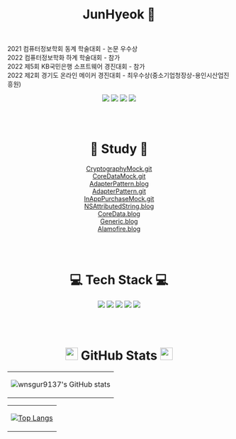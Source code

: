  <!-- <p style="font-size: 30px;" align="center">JunHyeok 🐈‍⬛ <p>  -->

 <h1 align="center"> JunHyeok 🐶‍ </h1>

<br>

<p>
	2021 컴퓨터정보학회 동계 학술대회 - 논문 우수상<br>
	2022 컴퓨터정보학화 하계 학술대회 - 참가<br>
	2022 제5회 KB국민은행 소프트웨어 경진대회 - 참가<br>
	2022 제2회 경기도 온라인 메이커 경진대회 - 최우수상(중소기업청장상-용인시산업진흥원)<br>
</p>

<p align="center">
<!-- <a href="https://wnsgur9137.github.io"><img src="https://img.shields.io/badge/Tech Vlog-222222?style=flat-square&logo=github&logoColor=white"/></a> -->
<a href="https://medium.com/@cbaddaafcbbabb"><img src="https://img.shields.io/badge/Tech Vlog-222222?style=flat-square&logo=github&logoColor=white"/></a>
<a href="https://wnsgur9137.notion.site/IOS-a307fbbee522498f875188a3c160c135"><img src="https://img.shields.io/badge/Portfolio-181A1D?style=flat-square&logo=Notion&logoColor=white"/></a>
<a href="mailto:wnsgur9137@icloud.com"><img src="https://img.shields.io/badge/Email-3693F3?style=flat-square&logo=gmail&logoColor=white"/></a>
<a href="https://hits.seeyoufarm.com"><img src="https://hits.seeyoufarm.com/api/count/incr/badge.svg?url=https%3A%2F%2Fgithub.com%2Fwnsgur9137&count_bg=%2379C83D&title_bg=%23555555&icon=github.svg&icon_color=%23E7E7E7&title=방문자+수&edge_flat=false"/></a>
</p>


<br>
<br>

<h1 align="center"> 📝 Study 📝 </h1>
<p align="center">
    <a href="https://github.com/wnsgur9137/CryptographyMock">CryptographyMock.git</a><br>
    <a href="https://github.com/wnsgur9137/CoreDataMock">CoreDataMock.git</a><br>
    <a href="https://medium.com/@cbaddaafcbbabb/swift-adapter-pattern-dabb6727013d">AdapterPattern.blog</a><br>
    <a href="https://github.com/wnsgur9137/AdapterPattern">AdapterPattern.git</a><br>
    <a href="https://github.com/wnsgur9137/InAppPurchaseMock">InAppPurchaseMock.git</a><br>
    <a href="https://medium.com/@cbaddaafcbbabb/swift-nsattributedstring-fd5ffa37359f">NSAttributedString.blog</a><br>
    <a href="https://medium.com/@cbaddaafcbbabb/swift-coredata-7b2ba1f7b836">CoreData.blog</a><br>
    <a href="https://medium.com/@cbaddaafcbbabb/swift-generic-제네릭-a333175bae2a">Generic.blog</a><br>
    <a href="https://medium.com/@cbaddaafcbbabb/swift-alamofire-84297f5830c">Alamofire.blog</a><br>
</p>

<br>
<br>

<h1 align="center"> 💻 Tech Stack 💻 </h1>
<p align="center">
    <img src="https://img.shields.io/badge/Swift-F05138?style=flat-square&logo=swift&logoColor=white"/>
	<img src="https://img.shields.io/badge/SwiftUI-0052CC?style=flat-square&logo=swift&logoColor=white"/>
	<img src="https://img.shields.io/badge/RxSwift-B7178C?style=flat-square&logo=ReactiveX&logoColor=white"/>
	<img src="https://img.shields.io/badge/Combine-0052CC?style=flat-square&logo=swift&logoColor=white"/>
    <img src="https://img.shields.io/badge/Python-3776AB?style=flat-square&logo=python&logoColor=white"/>
    <!-- <img src="https://img.shields.io/badge/Jupyter-F37626?style=flat-square&logo=jupyter&logoColor=white"/>
    <img src="https://img.shields.io/badge/Spring-6DB33F?style=flat-square&logo=spring&logoColor=white"/>
    <img src="https://img.shields.io/badge/Java-3776AB?style=flat-square&logo=java&logoColor=white"/>
    <img src="https://img.shields.io/badge/JavaScript-F7DF1E?style=flat-square&logo=javaScript&logoColor=white"/>
    <img src="https://img.shields.io/badge/Cpp-00599C?style=flat-square&logo=C&logoColor=white"/>
    <img src="https://img.shields.io/badge/HTML-E34F26?style=flat-square&logo=html5&logoColor=white"/>
    <img src="https://img.shields.io/badge/CSS-1572B6?style=flat-square&logo=css3&logoColor=white"/> -->
</p>

<br>
<br>

<h1 align="center"> 
    <img width="28px" height="28px" src="https://cdn.jsdelivr.net/npm/simple-icons@v7/icons/github.svg"/> GitHub Stats 
    <img width="28px" height="28px" src="https://cdn.jsdelivr.net/npm/simple-icons@v7/icons/github.svg"/> 
</h1>

<table align="center">
<tr>
<td>

![wnsgur9137's GitHub stats](https://github-readme-stats.vercel.app/api?username=wnsgur9137&show_icons=&theme=dark)

</td>
</tr>
</table> 



<table align="center">
<tr>
<td>

[![Top Langs](https://github-readme-stats.vercel.app/api/top-langs/?username=wnsgur9137&layout=compact&theme=dark&langs_count=10)](https://github.com/anuraghazra/github-readme-stats)

</td>
</tr>
</table>


<!-- <table align="center">
<tr>
<td colspan="2" style="text-align: center;">

[![Solved.ac profile](http://mazassumnida.wtf/api/v2/generate_badge?boj=wnsgur9137)](https://solved.ac/wnsgur9137)

</td>
</tr>
</table> -->

<!--
![hyp3rflow's solved.ac stats](https://github-readme-solvedac.hyp3rflow.vercel.app/api/?handle=wnsgur9137)
-->
